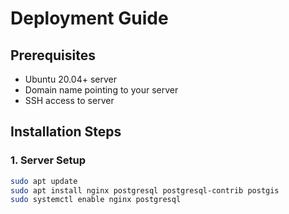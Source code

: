 # Deployment Guide

## Prerequisites
- Ubuntu 20.04+ server
- Domain name pointing to your server
- SSH access to server

## Installation Steps

### 1. Server Setup
```bash
sudo apt update
sudo apt install nginx postgresql postgresql-contrib postgis
sudo systemctl enable nginx postgresql
